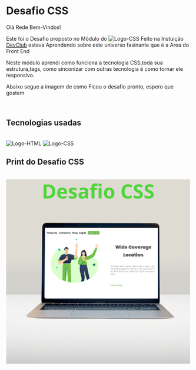 <h1>Desafio CSS</h1>
<p>Olá Rede Bem-Vindos!</p>
<p>Este foi o Desafio proposto no Módulo do <img src="https://img.shields.io/badge/CSS3-1572B6?style=for-the-badge&logo=css3&logoColor=white" 
 alt="Logo-CSS"/> Feito na Instuição <a href="https://rodolfomori.com.br/devclub/" alt="Dev-Club"> DevClub</a> estava Aprendendo sobre este universo fasinante que é a Area do Front End </p>
<p>Neste módulo aprendi como funciona a tecnologia CSS,toda sua estrutura,tags, como sinconizar com outras tecnologia é como tornar ele responsivo.</p>
<p>Abaixo segue a imagem de como Ficou o desafio pronto, espero que gostem</p>
<br>
<h2>Tecnologias usadas </h2>
<br>
<img src="https://img.shields.io/badge/HTML5-E34F26?style=for-the-badge&logo=html5&logoColor=white" alt="Logo-HTML"/>
<img src="https://img.shields.io/badge/CSS3-1572B6?style=for-the-badge&logo=css3&logoColor=white"  alt="Logo-CSS"/>
<br>
<h2>Print do Desafio CSS</h2>
<br>
<img src="./desafio.png" alt="Print-do-desafio"/>

